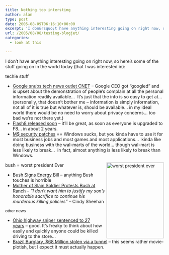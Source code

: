 ```yaml
---
title: Nothing too intersting
author: alan
type: post
date: 2005-08-09T06:16:10+00:00
excerpt: 'I don&rsquo;t have anything interesting going on right now, so here&rsquo;s some of the stuff going on in the world today (that I was interested in):'
url: /2005/08/08/testing-blogjet/
categories:
  - look at this

---
```

I don&rsquo;t have anything interesting going on right now, so here&rsquo;s some of the stuff going on in the world today (that I was interested in):

techie stuff

  * [Google snubs tech news outlet CNET][1]&nbsp;&ndash; Google CEO got &ldquo;googled&rdquo; and is upset about the demonstration of people&rsquo;s complain at all the personal information readily available&hellip;&nbsp; It&rsquo;s just that the info is so easy to get at&hellip;&nbsp; (personally, that doesn&rsquo;t bother me &ndash; information is simply information, not all of it is true but whatever is, should be available&hellip; in&nbsp;my ideal world there would be no need to worry about privacy concerns&hellip; too bad we&rsquo;re not there yet.)
  * [Flash8 released soon][2]&nbsp;&ndash; it&rsquo;ll be great, as soon as everyone is upgraded to F8&hellip; in about 2 years.
  * [M$ security patches][3]&nbsp;== Windows sucks, but you kinda have to use it for most business jobs and most games and most applications&hellip;&nbsp; kinda like doing business with the wal-marts of the world&hellip; though wal-mart is less likely to break&hellip;&nbsp; in fact, almost anything is less likely to break than Windows.

bush = worst president Ever<img height="242" alt="worst president ever" src="http://intellectualize.org/images/worst_president_ever_sm.jpg" width="182" align="right" border="0" />

  * [Bush Signs Energy Bill][4]&nbsp;&ndash; anything Bush touches is horrible
  * [Mother of Slain Soldier Protests Bush at Ranch][5]&nbsp;&ndash; _&#8220;I don&#8217;t want him to justify my son&#8217;s honorable sacrifice to continue his murderous killing policies&#8221;_&nbsp;&ndash;&nbsp;Cindy Sheehan

<span style="FONT-SIZE: 10pt; FONT-FAMILY: Arial">other news</span>

  * [Ohio highway sniper sentenced to 27 years][6]&nbsp;&ndash; good.&nbsp;It&rsquo;s freaky to think about how easily and quickly anyone could be killed driving to the store&hellip;
  * [Brazil Burglary, $68 Million stolen via a tunnel][7]&nbsp;&ndash; this seems rather movie-plotish, but I expect it must actually happen.


 [1]: http://www.businessweek.com/ap/financialnews/D8BRS7800.htm?campaign_id=apn_tech_down&chan=tc
 [2]: http://news.zdnet.com/2100-3513_22-5825063.html
 [3]: http://news.com.com/Microsoft+fixes+serious+Windows+flaws/2100-1002_3-5825669.html
 [4]: http://www.ens-newswire.com/ens/aug2005/2005-08-08-01.asp
 [5]: http://www.masnet.org/news.asp?id=2675
 [6]: http://today.reuters.com/news/newsArticle.aspx?type=domesticNews&storyID=2005-08-09T211020Z_01_N09377931_RTRIDST_0_USREPORT-CRIME-SNIPER-DC.XML
 [7]: http://www.washingtonpost.com/wp-dyn/content/article/2005/08/09/AR2005080900773.html
